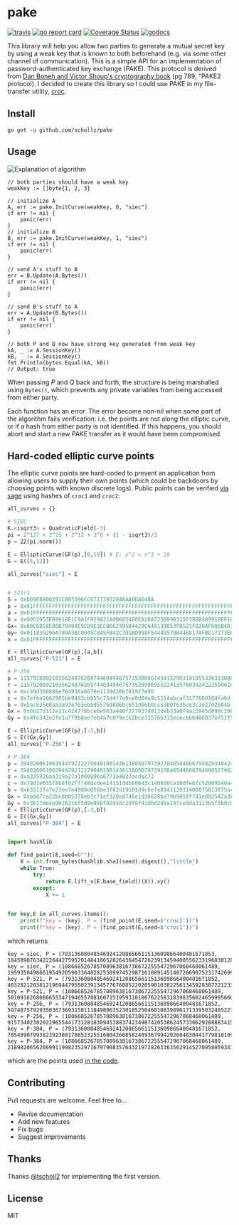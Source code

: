 # pake

[![travis](https://travis-ci.org/schollz/pake.svg?branch=master)](https://travis-ci.org/schollz/pake) 
[![go report card](https://goreportcard.com/badge/github.com/schollz/pake)](https://goreportcard.com/report/github.com/schollz/pake)
[![Coverage Status](https://coveralls.io/repos/github/schollz/pake/badge.svg)](https://coveralls.io/github/schollz/pake)
[![godocs](https://godoc.org/github.com/schollz/pake?status.svg)](https://godoc.org/github.com/schollz/pake) 

This library will help you allow two parties to generate a mutual secret key by using a weak key that is known to both beforehand (e.g. via some other channel of communication). This is a simple API for an implementation of password-authenticated key exchange (PAKE). This protocol is derived from [Dan Boneh and Victor Shoup's cryptography book](https://crypto.stanford.edu/~dabo/cryptobook/BonehShoup_0_4.pdf) (pg 789, "PAKE2 protocol). I decided to create this library so I could use PAKE in my file-transfer utility, [croc](https://github.com/schollz/croc).


## Install

```
go get -u github.com/schollz/pake
```

## Usage 

![Explanation of algorithm](https://i.imgur.com/s7oQWVP.png)

```golang
// both parties should have a weak key
weakKey := []byte{1, 2, 3}

// initialize A
A, err := pake.InitCurve(weakKey, 0, "siec")
if err != nil {
    panic(err)
}
// initialize B
B, err := pake.InitCurve(weakKey, 1, "siec")
if err != nil {
    panic(err)
}

// send A's stuff to B
err = B.Update(A.Bytes())
if err != nil {
    panic(err)
}

// send B's stuff to A
err = A.Update(B.Bytes())
if err != nil {
    panic(err)
}

// both P and Q now have strong key generated from weak key
kA, _ := A.SessionKey()
kB, _ := A.SessionKey()
fmt.Println(bytes.Equal(kA, kB))
// Output: true
```

When passing *P* and *Q* back and forth, the structure is being marshalled using `Bytes()`, which prevents any private variables from being accessed from either party.

Each function has an error. The error become non-nil when some part of the algorithm fails verification: i.e. the points are not along the elliptic curve, or if a hash from either party is not identified. If this happens, you should abort and start a new PAKE transfer as it would have been compromised. 

## Hard-coded elliptic curve points

The elliptic curve points are hard-coded to prevent an application from allowing users to supply their own points (which could be backdoors by choosing points with known discrete logs). Public points can be verified [via sage](https://sagecell.sagemath.org/?z=eJzNVk1v3MgRvQvQfyDkw85gJaWrqr9qkQ1AckgjyMXB5mCsYQvNZnc8yFhSZsa7Ehb-73mULNv5wCKLXSDhYdhDVlVX1Xuvmmm3u8rv9z-UQ_Nt89OH05PTk2fNd38c-tOTP13-fnv4-_4of8CrP79P8z4dt3nclt28upD16cntFi_4DXFovsad3cON-OHm8bui5qJ5jLH-HcMB9t9_v7rdXl7f7N-t1utluwEPh91ue4vg_ZLJ6vm4ul2fvzLnpK_XzbNm-Ka5f8Mwu3sjiEp6evJ8cVq9cufErx-ipE91vDo7bEs-e71YLG-WghzTnk5PvsMzc7cxOsRoDCv1XXSivu99oCAqHG3btmbTetu1j_maO0Pj__xCgf8vuYAZ02MuxpE6GTr1FAfqtaVRWVum1nQ-OmuGoeVNG9h1qp2QG6WLnY2qsB8JMJDzpKKOhj4MKqEj77g33Ua6jrrRBHFBNmOMsuFe7EjDaB2NG-s7Z2Q0Bky4e8ylx45xML4Lxho7aL_RQYa-856xQWcta-9tJFHjZOzAiDFybEcPF7uRTde2ZDs3hDCMQ3DKcRxo04PcLY9jGzeDiI2d9BSdbxGtGzUMYRDqeXDdxnvkcv-IEUVBI3wborbS9cZY18fWjZ3lPmyo26jG0Vlr1QVFaj5SaMduQ4GDDMi4R-ghsKpDweyt6Z0znRqSsd2Y4Emc9MFE33Lgnq2JsRvUBq_jhrx36Mv1b8WX1lH0MUTpRh7Vo8Fj3xuycQxGW7cxwMr12kXg2tvQDl3nxy7QoCQRqevPijydT4uAv5TviwuA81m_z5oXF-z8oxqJ0DE2UZmMOM82Bs9eA3qoVq0J4IsTg86QFUuO1QhZ0NSJeCFBozzSDovsHSbC_r-NCSzUIwyzRfODN2LZMrNT48mAe8TGWvGo9vDQ-Wx1Fr_sV8BIFZ-8D7EQCDizn0IkraEokMoP9qHUKQE71uimgm0lT8a5HNxsYWhyiXO0SbMjsmnKqQqF4KMhY2sy85MqXcpe3BxTkqRSwiRlmmaHlBW5TNk7mo2fTM5OJlO9TLlIlsIBaRk7LYp6COQnCjNVLsQZtYYaYemL85KsNZVDMBLmSDyXSSSZahNqs9haYwb7Fzk8BLK1oFmFa6EUqk6xlFAmm0I2VQt5XjJYejphRJRc8jSBNj5KmKqj6pqfJdCFPDLo44nw_O78-f2_MwoE-mdGSbSPjELKhg1AVI-lBROIOSiGCBmwXKC1aJwJivOBgaSHbj2gVBtZBaOGrQsMKMgqZGIElLOB_QI9u6jwNhAQYc4gBBHLcn7tf9XOHjMMlp6DdxifClIxQPdYRwVAJoL5DPKCqnAC9UH3ZY7IEzsTGq7sQRLSxCGBExAAOBoC4I14kueUg3xip85UvHMVo6AarrXaOOe5FIgLhJqnaBA9E3CbTU5k5lp8zQ71KQ6ChElXInpVkqsQVvWFIooJOQcoKsoTe8Ek4ppCYVlYYsHZYpyfitTIM-HgoFmzL7VE7AzNQd1odHUYjTEs3Ef5CqUkLjCfOUWXY5lnKZlTqZ_YnVIMOTFPJUJmAmVOlAOVKmzSHCwSnGXyHKcUdIImoVZLxQBTy0ki5jFXdjMoitngsyRnXUEOwMSkKXxiP2AMc4FwMVM4--pmLRqnigOCZ-ikxmppnmaOmsiGXHQGKCSTq2aK2ZjkDVJDOgE16xySFayzmpJMcfVXSwNK-PJjafvu9mZ_bN6mw9vddlqezKU2dXs9X93ebK-Pq-H8UMr87XR2tv7m9KTB9RLeeHNZ9zfvrqb7YzmsPrpfHt4mWi3268t5-9dyOK7W52e77fG4K2frR-8f3253pfnL_n35GG65jvv7L_4t174c3--vm-Fyt63Hq7vVcDmlQ7mqD5-j69XL9fry7n61_uxU7nK5Pf5LlJfN1xj4S1XLv9OTerNv_lbuzwcU0Hzuy-X2WN4dVk8F3u6XwusZLJevZNw-nDcvluV_6MtXeX-T-av1h6cCf7k3PXj_AxzM6dk=&lang=sage&interacts=eJyLjgUAARUAuQ==) using hashes of `croc1` and `croc2`:

```python
all_curves = {}

# SIEC
K.<isqrt3> = QuadraticField(-3)
pi = 2^127 + 2^25 + 2^12 + 2^6 + (1 - isqrt3)/2
p = ZZ(pi.norm())

E = EllipticCurve(GF(p),[0,19]) # E: y^2 = x^3 + 19
G = E([5,12])

all_curves["siec"] = E


# 521r1
S = 0xD09E8800291CB85396CC6717393284AAA0DA64BA
p = 0x01FFFFFFFFFFFFFFFFFFFFFFFFFFFFFFFFFFFFFFFFFFFFFFFFFFFFFFFFFFFFFFFFFFFFFFFFFFFFFFFFFFFFFFFFFFFFFFFFFFFFFFFFFFFFFFFFFFFFFFFFFFFFFFFFFF
a = 0x01FFFFFFFFFFFFFFFFFFFFFFFFFFFFFFFFFFFFFFFFFFFFFFFFFFFFFFFFFFFFFFFFFFFFFFFFFFFFFFFFFFFFFFFFFFFFFFFFFFFFFFFFFFFFFFFFFFFFFFFFFFFFFFFFFC
b = 0x0051953EB9618E1C9A1F929A21A0B68540EEA2DA725B99B315F3B8B489918EF109E156193951EC7E937B1652C0BD3BB1BF073573DF883D2C34F1EF451FD46B503F00
Gx= 0x00C6858E06B70404E9CD9E3ECB662395B4429C648139053FB521F828AF606B4D3DBAA14B5E77EFE75928FE1DC127A2FFA8DE3348B3C1856A429BF97E7E31C2E5BD66
Gy= 0x011839296A789A3BC0045C8A5FB42C7D1BD998F54449579B446817AFBD17273E662C97EE72995EF42640C550B9013FAD0761353C7086A272C24088BE94769FD16650
n = 0x01FFFFFFFFFFFFFFFFFFFFFFFFFFFFFFFFFFFFFFFFFFFFFFFFFFFFFFFFFFFFFFFFFA51868783BF2F966B7FCC0148F709A5D03BB5C9B8899C47AEBB6FB71E91386409

E = EllipticCurve(GF(p),[a,b])
all_curves["P-521"] = E

# P-256
p = 115792089210356248762697446949407573530086143415290314195533631308867097853951
r = 115792089210356248762697446949407573529996955224135760342422259061068512044369
s = 0xc49d360886e704936a6678e1139d26b7819f7e90
c = 0x7efba1662985be9403cb055c75d4f7e0ce8d84a9c5114abcaf3177680104fa0d
b = 0x5ac635d8aa3a93e7b3ebbd55769886bc651d06b0cc53b0f63bce3c3e27d2604b
Gx = 0x6b17d1f2e12c4247f8bce6e563a440f277037d812deb33a0f4a13945d898c296
Gy = 0x4fe342e2fe1a7f9b8ee7eb4a7c0f9e162bce33576b315ececbb6406837bf51f5 

E = EllipticCurve(GF(p),[-3,b])
G = E([Gx,Gy])
all_curves["P-256"] = E

# P-384
p = 39402006196394479212279040100143613805079739270465446667948293404245721771496870329047266088258938001861606973112319
r = 39402006196394479212279040100143613805079739270465446667946905279627659399113263569398956308152294913554433653942643
s = 0xa335926aa319a27a1d00896a6773a4827acdac73
c = 0x79d1e655f868f02fff48dcdee14151ddb80643c1406d0ca10dfe6fc52009540a495e8042ea5f744f6e184667cc722483
b = 0xb3312fa7e23ee7e4988e056be3f82d19181d9c6efe8141120314088f5013875ac656398d8a2ed19d2a85c8edd3ec2aef
Gx = 0xaa87ca22be8b05378eb1c71ef320ad746e1d3b628ba79b9859f741e082542a385502f25dbf55296c3a545e3872760ab7
Gy = 0x3617de4a96262c6f5d9e98bf9292dc29f8f41dbd289a147ce9da3113b5f0b8c00a60b1ce1d7e819d7a431d7c90ea0e5f
E = EllipticCurve(GF(p),[-3,b])
G = E([Gx,Gy])
all_curves["P-384"] = E


import hashlib

def find_point(E,seed=b""):
    X = int.from_bytes(hashlib.sha1(seed).digest(),"little")
    while True:
        try:
            return E.lift_x(E.base_field()(X)).xy()
        except:
            X += 1

    
for key,E in all_curves.items():
    print(f"key = {key}, P = {find_point(E,seed=b'croc2')}")
    print(f"key = {key}, P = {find_point(E,seed=b'croc1')}")
```

which returns

```
key = siec, P = (793136080485469241208656611513609866400481671853, 18458907634222644275952014841865282643645472623913459400556233196838128612339)
key = siec, P = (1086685267857089638167386722555472967068468061489, 19593504966619549205903364028255899745298716108914514072669075231742699650911)
key = P-521, P = (793136080485469241208656611513609866400481671852, 4032821203812196944795502391345776760852202059010382256134592838722123385325802540879231526503456158741518531456199762365161310489884151533417829496019094620)
key = P-521, P = (1086685267857089638167386722555472967068468061489, 5010916268086655347194655708160715195931018676225831839835602465999566066450501167246678404591906342753230577187831311039273858772817427392089150297708931207)
key = P-256, P = (793136080485469241208656611513609866400481671852, 59748757929350367369315811184980635230185250460108398961713395032485227207304)
key = P-256, P = (1086685267857089638167386722555472967068468061489, 9157340230202296554417312816309453883742349874205386245733062928888341584123)
key = P-384, P = (793136080485469241208656611513609866400481671852, 7854890799382392388170852325516804266858248936799429260403044177981810983054351714387874260245230531084533936948596)
key = P-384, P = (1086685267857089638167386722555472967068468061489, 21898206562669911998235297167979083576432197282633635629145270958059347586763418294901448537278960988843108277491616)
```

which are the points used [in the code](https://github.com/schollz/pake/blob/master/pake.go#L76-L107).

## Contributing

Pull requests are welcome. Feel free to...

- Revise documentation
- Add new features
- Fix bugs
- Suggest improvements

## Thanks

Thanks [@tscholl2](https://github.com/tscholl2) for implementing the first version.

## License

MIT
